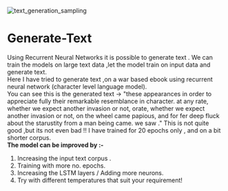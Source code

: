 ![text_generation_sampling](https://user-images.githubusercontent.com/58797479/94343512-589f4900-0036-11eb-9481-f2a6e0bba710.png)

# Generate-Text
Using Recurrent Neural Networks it is possible to generate text . We can train the models on large text data ,let the model train on input data  and generate text.<br> 
Here I have tried to generate text ,on a war based ebook using recurrent neural network (character level language model).<br>
You can see this is the generated text -> "these appearances in order to appreciate fully their
remarkable resemblance in character.
at any rate, whether we expect another invasion or not, orate, whether we expect another invasion or not, on the wheel came papious, and for fer deep fluck about the starustity from a man being came. we saw ." This is not quite good ,but its not even bad !! I have trained for 20 epochs only , and on a bit shorter corpus.<br>
<b>The model can be improved by :- </b>
<ol>
  <li>Increasing the input text corpus .</li>
  <li>Training with more no. epochs.</li>
  <li>Increasing the LSTM layers / Adding more neurons.</li>
  <li>Try with different temperatures that suit your requirement!</li>
  </ol>
  

